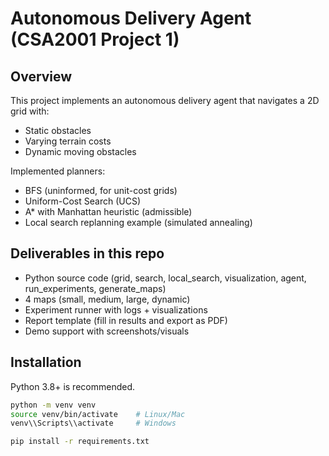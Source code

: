 # Autonomous Delivery Agent (CSA2001 Project 1)

## Overview
This project implements an autonomous delivery agent that navigates a 2D grid with:
- Static obstacles
- Varying terrain costs
- Dynamic moving obstacles

Implemented planners:
- BFS (uninformed, for unit-cost grids)
- Uniform-Cost Search (UCS)
- A* with Manhattan heuristic (admissible)
- Local search replanning example (simulated annealing)

## Deliverables in this repo
- Python source code (grid, search, local_search, visualization, agent, run_experiments, generate_maps)
- 4 maps (small, medium, large, dynamic)
- Experiment runner with logs + visualizations
- Report template (fill in results and export as PDF)
- Demo support with screenshots/visuals

## Installation
Python 3.8+ is recommended.

```bash
python -m venv venv
source venv/bin/activate    # Linux/Mac
venv\\Scripts\\activate     # Windows

pip install -r requirements.txt
